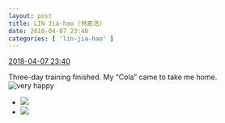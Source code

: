 ```yaml
---
layout: post
title: LIN Jia-hao (林嘉浩)
date: 2018-04-07 23:40
categories: [ 'lin-jia-hao' ]
---
```


<div class="weibo-info">
  <a href="https://weibo.com/6210352257/Gb2AAwpiu">2018-04-07 23:40</a>
</div>

Three-day training finished. My “Cola” came to take me home. ![very happy](https://img.t.sinajs.cn/t4/appstyle/expression/ext/normal/58/mb_org.gif)

<!-- more -->

<ul class="weibo-pic-list-1">
  <li class="weibo-pic">
    <a href="http://wx4.sinaimg.cn/mw690/006Mi0jTgy1fq4io0vc4yj335s35se84.jpg"><img src="http://wx4.sinaimg.cn/thumb150/006Mi0jTgy1fq4io0vc4yj335s35se84.jpg"/></a>
  </li>
  <li class="weibo-pic">
    <a href="http://wx3.sinaimg.cn/mw690/006Mi0jTgy1fq4io5v3caj335s35s1l0.jpg"><img src="http://wx3.sinaimg.cn/thumb150/006Mi0jTgy1fq4io5v3caj335s35s1l0.jpg"/></a>
  </li>
</ul>
